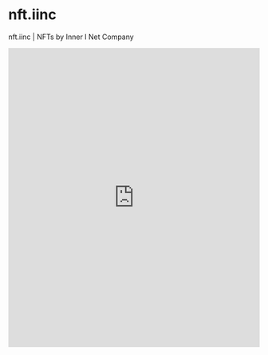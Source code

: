 # nft.iinc
nft.iinc | NFTs by Inner I Net Company

<iframe
    src="https://embed.ipfscdn.io/ipfs/bafybeicd3qfzelz4su7ng6n523virdsgobrc5pcbarhwqv3dj3drh645pi/?contract=0x6AE979F0e6185A21dC7a6dfC990625F408a52e94&chain=%7B%22name%22%3A%22Base%22%2C%22chain%22%3A%22ETH%22%2C%22rpc%22%3A%5B%22https%3A%2F%2F8453.rpc.thirdweb.com%2F%24%7BTHIRDWEB_API_KEY%7D%22%5D%2C%22nativeCurrency%22%3A%7B%22name%22%3A%22Ether%22%2C%22symbol%22%3A%22ETH%22%2C%22decimals%22%3A18%7D%2C%22shortName%22%3A%22base%22%2C%22chainId%22%3A8453%2C%22testnet%22%3Afalse%2C%22slug%22%3A%22base%22%2C%22icon%22%3A%7B%22url%22%3A%22ipfs%3A%2F%2FQmW5Vn15HeRkScMfPcW12ZdZcC2yUASpu6eCsECRdEmjjj%2Fbase-512.png%22%2C%22width%22%3A512%2C%22height%22%3A512%2C%22format%22%3A%22png%22%7D%7D&clientId=c5a3bdbad090e0be51b481361725895d&theme=light&primaryColor=purple"
    width="600px"
    height="600px"
    style="max-width:100%;"
    frameborder="0"
></iframe>
